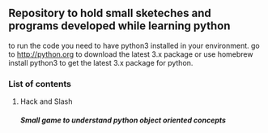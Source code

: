 ## Repository to hold small sketeches and programs developed while learning python

to run the code you need to have python3 installed in your environment. go to http://python.org to download the latest 3.x package or use homebrew install python3 to get the latest 3.x package for python.

### List of contents

1.  Hack and Slash

    ##### Small game to understand python object oriented concepts
